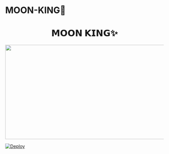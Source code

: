 # MOON-KING👑

<h1 align="center">𝗠𝗢𝗢𝗡 𝗞𝗜𝗡𝗚✨<br></h1>
<p align="center">
  <img src="https://telegra.ph/file/8adfac9d34c43ce444fbf.jpg" width="540" height="300" />
</p>


[![Deploy](https://www.herokucdn.com/deploy/button.svg)](https://heroku.com/deploy?template=https://github.com/Dark-Asif/MOON-KING/)
